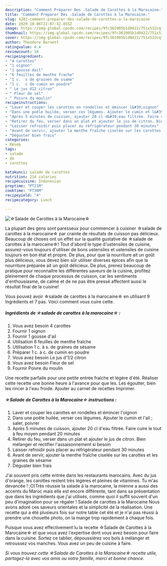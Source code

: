 ```yaml
---
description: "Comment Préparer Des ☆Salade de Carottes à la Marocaine☆"
title: "Comment Préparer Des ☆Salade de Carottes à la Marocaine☆"
slug: 4282-comment-preparer-des-salade-de-carottes-a-la-marocaine
date: 2020-10-06T22:07:32.855Z
image: https://img-global.cpcdn.com/recipes/9fc361905b1d0422/751x532cq70/☆salade-de-carottes-a-la-marocaine☆-photo-principale-de-la-recette.jpg
thumbnail: https://img-global.cpcdn.com/recipes/9fc361905b1d0422/751x532cq70/☆salade-de-carottes-a-la-marocaine☆-photo-principale-de-la-recette.jpg
cover: https://img-global.cpcdn.com/recipes/9fc361905b1d0422/751x532cq70/☆salade-de-carottes-a-la-marocaine☆-photo-principale-de-la-recette.jpg
author: Theodore Barnett
ratingvalue: 4.4
reviewcount: 10
recipeingredient:
- "4 carottes"
- "1 oignon"
- "1 gousse dail"
- "6 feuilles de menthe frache"
- "1 c.  s de graines de ssame"
- "1 c.  c de cumin en poudre"
- " Le jus d12 citron"
- " Fleur de sel"
- " Poivre du moulin"
recipeinstructions:
- "Laver et couper les carottes en rondelles et émincer l&#39;oignon"
- "Dans une poêle huilée, verser ces légumes. Ajouter le cumin et l&#39;ail ; saler, poivrer"
- "Après 5 minutes de cuisson, ajouter 20 cl d&#39;eau filtrée. Faire cuire le tout à feu moyen pendant 20 minutes"
- "Retirer du feu, verser dans un plat et ajouter le jus de citron. Bien mélanger et rectifier l&#39;assaisonnement si besoin"
- "Laisser refroidir puis placer au réfrigérateur pendant 30 minutes"
- "Avant de servir, ajouter la menthe fraîche ciselée sur les carottes et les graines de sésame"
- "Déguster bien frais"
categories:
- Resep
tags:
- salade
- de
- carottes

katakunci: salade de carottes 
nutrition: 214 calories
recipecuisine: Indonesian
preptime: "PT21M"
cooktime: "PT30M"
recipeyield: "4"
recipecategory: Lunch

---
```



![☆Salade de Carottes à la Marocaine☆](https://img-global.cpcdn.com/recipes/9fc361905b1d0422/751x532cq70/☆salade-de-carottes-a-la-marocaine☆-photo-principale-de-la-recette.jpg)

La plupart des gens sont paresseux pour commencer à cuisiner ☆salade de carottes à la marocaine☆ par crainte de résultats de cuisson pas délicieux. Beaucoup de choses ont un effet sur la qualité gustative de ☆salade de carottes à la marocaine☆! Tout d'abord le type d'ustensiles de cuisine, assurez-vous toujours d'utiliser de bons ustensiles et ustensiles de cuisine toujours en bon état et propre. De plus, pour que la nourriture ait un goût plus délicieux, vous devez bien sûr utiliser diverses épices afin que la nourriture préparée ait un goût délicieux. De plus, prenez beaucoup de pratique pour reconnaître les différentes saveurs de la cuisine, profitez pleinement de chaque processus de cuisson, car les sentiments d'enthousiasme, de calme et de ne pas être pressé affectent aussi le résultat final de la cuisine!

<!--inarticleads1-->

Vous pouvez avoir ☆salade de carottes à la marocaine☆ en utilisant 9 Ingrédients et 7 pas. Voici comment vous cuire cette.

##### Ingrédients de ☆salade de carottes à la marocaine☆ :

1. Vous avez besoin 4 carottes
1. Fournir 1 oignon
1. Fournir 1 gousse d&#39;ail
1. Utilisation 6 feuilles de menthe fraîche
1. Utilisation 1 c. à s. de graines de sésame
1. Préparer 1 c. à c. de cumin en poudre
1. Vous avez besoin  Le jus d&#39;1/2 citron
1. Vous avez besoin  Fleur de sel
1. Fournir  Poivre du moulin


Une recette parfaite pour une petite entrée fraîche et légère d&#39;été. Réaliser cette recette une bonne heure à l&#39;avance pour que les. Les égoutter, bien les rincer à l&#39;eau froide. Ajouter au carnet de recettes Imprimer. 

<!--inarticleads2-->

##### ☆Salade de Carottes à la Marocaine☆ instructions :

1. Laver et couper les carottes en rondelles et émincer l&#39;oignon
1. Dans une poêle huilée, verser ces légumes. Ajouter le cumin et l&#39;ail ; saler, poivrer
1. Après 5 minutes de cuisson, ajouter 20 cl d&#39;eau filtrée. Faire cuire le tout à feu moyen pendant 20 minutes
1. Retirer du feu, verser dans un plat et ajouter le jus de citron. Bien mélanger et rectifier l&#39;assaisonnement si besoin
1. Laisser refroidir puis placer au réfrigérateur pendant 30 minutes
1. Avant de servir, ajouter la menthe fraîche ciselée sur les carottes et les graines de sésame
1. Déguster bien frais


J&#39;ai souvent pris cette entrée dans les restaurants marocains. Avec du jus d&#39;orange, les carottes restent très légères et pleines de vitamines. Tu m&#39;as devancée ! ;O)Très réussie ta salade à la marocaine, la mienne a aussi des accents du Maroc mais elle est encore différente, tant dans sa présentation que dans les ingrédients que j&#39;ai utilisés, comme quoi il suffit souvent d&#39;un peu d&#39;imagination pour se régaler ! Salade de carottes à la Marocaine Nous avons adoré ces saveurs orientales et la simplicité de la réalisation. Une recette qui a été plusieurs fois sur notre table cet été et je n&#39;ai pas réussi à prendre une chouette photo, on la mange trop rapidement à chaque fois. 

<!--inarticleads1-->

<p>
Puisque vous avez effectivement lu la recette ☆Salade de Carottes à la Marocaine☆ et que vous avez l'expertise dont vous avez besoin pour faire dans la cuisine. Sortez ce tablier, dépoussiérez vos bols à mélanger et retroussez vos manches. Vous avez un peu de cuisine à faire.
</p>

<p>
<i>Si vous trouvez cette ☆Salade de Carottes à la Marocaine☆ recette utile, partagez-la avec vos amis ou votre famille, merci et bonne chance.</i>
</p>
